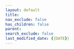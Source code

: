 ```yaml
---
layout: default
title:
nav_exclude: false
has_children: false
parent:
search_exclude: false
last_modified_date: {{DATE}}
---
```

